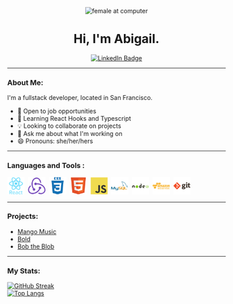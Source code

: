 
<div id="header" align="center">
  <img src="https://media.giphy.com/media/YPQ62IX4xd60xJDaBu/giphy.gif" width="150" alt="female at computer"/>
</div>
<div id="bio" align="center" >
  <h1>Hi, I'm Abigail.</h1>
</div>
<div id="badges" align="center" >
  <a href="https://www.linkedin.com/in/san-francisco-software-engineer/" target="_blank" >
    <img src="https://img.shields.io/badge/LinkedIn-blue?style=for-the-badge&logo=linkedin&logoColor=white" alt="LinkedIn Badge"/>
  </a>
</div>


---
### About Me:
I'm a fullstack developer, located in San Francisco.
- 👋 Open to job opportunities
- 🌱 Learning React Hooks and Typescript
- 💡 Looking to collaborate on projects
- 💬 Ask me about what I'm working on
- 😄 Pronouns: she/her/hers

---
### Languages and Tools :
<div>
  <img src="https://github.com/devicons/devicon/blob/master/icons/react/react-original-wordmark.svg" title="React" alt="React" width="40" height="40"/>&nbsp;
  <img src="https://github.com/devicons/devicon/blob/master/icons/redux/redux-original.svg" title="Redux" alt="Redux " width="40" height="40"/>&nbsp;
  <img src="https://github.com/devicons/devicon/blob/master/icons/css3/css3-plain-wordmark.svg"  title="CSS3" alt="CSS" width="40" height="40"/>&nbsp;
  <img src="https://github.com/devicons/devicon/blob/master/icons/html5/html5-original.svg" title="HTML5" alt="HTML" width="40" height="40"/>&nbsp;
  <img src="https://github.com/devicons/devicon/blob/master/icons/javascript/javascript-original.svg" title="JavaScript" alt="JavaScript" width="40" height="40"/>&nbsp;
  <img src="https://github.com/devicons/devicon/blob/master/icons/mysql/mysql-original-wordmark.svg" title="MySQL"  alt="MySQL" width="40" height="40"/>&nbsp;
  <img src="https://github.com/devicons/devicon/blob/master/icons/nodejs/nodejs-original-wordmark.svg" title="NodeJS" alt="NodeJS" width="40" height="40"/>&nbsp;
  <img src="https://github.com/devicons/devicon/blob/master/icons/amazonwebservices/amazonwebservices-plain-wordmark.svg" title="AWS" alt="AWS" width="40" height="40"/>&nbsp;
  <img src="https://github.com/devicons/devicon/blob/master/icons/git/git-original-wordmark.svg" title="Git" **alt="Git" width="40" height="40"/>
</div>

---
### Projects:
* [Mango Music](https://github.com/MangoMusicMedia/mango-music)
* [Bold](https://github.com/Shhmabbey/bold)
* [Bob the Blob](https://github.com/Shhmabbey/bob-the-blob)

---
### My Stats:
[![GitHub Streak](http://github-readme-streak-stats.herokuapp.com?user=shhmabbey&theme=noctis-minimus&date_format=M%20j%5B%2C%20Y%5D)](https://git.io/streak-stats)
<br/>
[![Top Langs](https://github-readme-stats.vercel.app/api/top-langs/?username=shhmabbey&layout=compact&theme=noctis_minimus)](https://github.com/anuraghazra/github-readme-stats)
<br/>
<img src="https://komarev.com/ghpvc/?username=shhmabbey&style=flat-square&color=blue" alt=""/>
